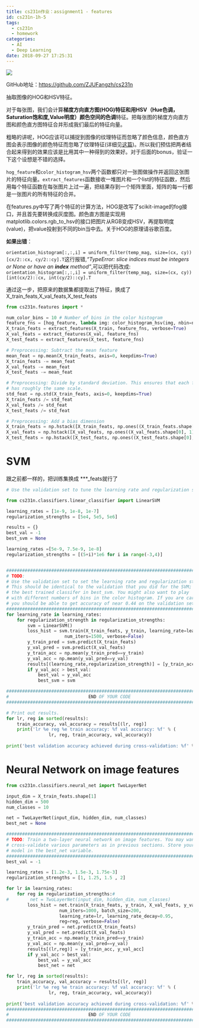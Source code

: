 ```yaml
---
title: cs231n作业：assignment1 - features
id: cs231n-1h-5
tags:
  - cs231n
  - homework
categories:
  - AI
  - Deep Learning
date: 2018-09-27 17:25:31
---
```



![](http://ww1.sinaimg.cn/large/d40b6c29gy1fvrlvz19onj20yh0k1dms.jpg)

GitHub地址：https://github.com/ZJUFangzh/cs231n

抽取图像的HOG和HSV特征。

<!--more-->

对于每张图，我们会计算**梯度方向直方图(HOG)**特征和用**HSV（Hue色调，Saturation饱和度,Value明度）**颜色空间的**色调**特征。把每张图的梯度方向直方图和颜色直方图特征合并形成我们最后的特征向量。

粗略的讲呢，HOG应该可以捕捉到图像的纹理特征而忽略了颜色信息，颜色直方图会表示图像的颜色特征而忽略了纹理特征(详细见[这篇](http://www.jianshu.com/p/395f0582c5f7))。所以我们预估把两者结合起来得到的效果应该是比用其中一种得到的效果好。对于后面的bonus，验证一下这个设想是不错的选择。

`hog_feature`和`color_histogram_hsv`两个函数都只对一张图做操作并返回这张图片的特征向量。`extract_features`函数接收一堆图片和一个list的特征函数，然后用每个特征函数在每张图片上过一遍，把结果存到一个矩阵里面，矩阵的每一行都是一张图片的所有特征的合并。

在features.py中写了两个特征的计算方法，HOG是改写了scikit-image的fog接口，并且首先要转换成灰度图。颜色直方图是实现用matplotlib.colors.rgb_to_hsv的接口把图片从RGB变成HSV，再提取明度(value)，把value投射到不同的bin当中去。关于HOG的原理请谷歌百度。



**如果出错**：

`orientation_histogram[:,:,i] = uniform_filter(temp_mag, size=(cx, cy))[cx/2::cx, cy/2::cy].T`这行报错,*“TypeError: slice indices must be integers or None or have an __index__ method”*,可以把代码改成: `orientation_histogram[:,:,i] = uniform_filter(temp_mag, size=(cx, cy))[int(cx/2)::cx, int(cy/2)::cy].T`



通过这一步，把原来的数据集都提取出了特征，换成了X_train_feats,X_val_feats,X_test_feats

```python
from cs231n.features import *

num_color_bins = 10 # Number of bins in the color histogram
feature_fns = [hog_feature, lambda img: color_histogram_hsv(img, nbin=num_color_bins)]
X_train_feats = extract_features(X_train, feature_fns, verbose=True)
X_val_feats = extract_features(X_val, feature_fns)
X_test_feats = extract_features(X_test, feature_fns)

# Preprocessing: Subtract the mean feature
mean_feat = np.mean(X_train_feats, axis=0, keepdims=True)
X_train_feats -= mean_feat
X_val_feats -= mean_feat
X_test_feats -= mean_feat

# Preprocessing: Divide by standard deviation. This ensures that each feature
# has roughly the same scale.
std_feat = np.std(X_train_feats, axis=0, keepdims=True)
X_train_feats /= std_feat
X_val_feats /= std_feat
X_test_feats /= std_feat

# Preprocessing: Add a bias dimension
X_train_feats = np.hstack([X_train_feats, np.ones((X_train_feats.shape[0], 1))])
X_val_feats = np.hstack([X_val_feats, np.ones((X_val_feats.shape[0], 1))])
X_test_feats = np.hstack([X_test_feats, np.ones((X_test_feats.shape[0], 1))])
```



# SVM

跟之前都一样的，把训练集换成 ***_feats就行了

```python
# Use the validation set to tune the learning rate and regularization strength

from cs231n.classifiers.linear_classifier import LinearSVM

learning_rates = [1e-9, 1e-8, 1e-7]
regularization_strengths = [5e4, 5e5, 5e6]

results = {}
best_val = -1
best_svm = None

learning_rates =[5e-9, 7.5e-9, 1e-8]
regularization_strengths = [(5+i)*1e6 for i in range(-3,4)]


################################################################################
# TODO:                                                                        #
# Use the validation set to set the learning rate and regularization strength. #
# This should be identical to the validation that you did for the SVM; save    #
# the best trained classifer in best_svm. You might also want to play          #
# with different numbers of bins in the color histogram. If you are careful    #
# you should be able to get accuracy of near 0.44 on the validation set.       #
################################################################################
for learning_rate in learning_rates:
    for regularization_strength in regularization_strengths:
        svm = LinearSVM()
        loss_hist = svm.train(X_train_feats, y_train, learning_rate=learning_rate, reg=regularization_strength,
                      num_iters=1500, verbose=False)
        y_train_pred = svm.predict(X_train_feats)
        y_val_pred = svm.predict(X_val_feats)
        y_train_acc = np.mean(y_train_pred==y_train)
        y_val_acc = np.mean(y_val_pred==y_val)
        results[(learning_rate,regularization_strength)] = [y_train_acc, y_val_acc]
        if y_val_acc > best_val:
            best_val = y_val_acc
            best_svm = svm

################################################################################
#                              END OF YOUR CODE                                #
################################################################################

# Print out results.
for lr, reg in sorted(results):
    train_accuracy, val_accuracy = results[(lr, reg)]
    print('lr %e reg %e train accuracy: %f val accuracy: %f' % (
                lr, reg, train_accuracy, val_accuracy))
    
print('best validation accuracy achieved during cross-validation: %f' % best_val)
```





# Neural Network on image features

```python
from cs231n.classifiers.neural_net import TwoLayerNet

input_dim = X_train_feats.shape[1]
hidden_dim = 500
num_classes = 10

net = TwoLayerNet(input_dim, hidden_dim, num_classes)
best_net = None

################################################################################
# TODO: Train a two-layer neural network on image features. You may want to    #
# cross-validate various parameters as in previous sections. Store your best   #
# model in the best_net variable.                                              #
################################################################################
best_val = -1

learning_rates = [1.2e-3, 1.5e-3, 1.75e-3]
regularization_strengths = [1, 1.25, 1.5 , 2]

for lr in learning_rates:
    for reg in regularization_strengths:#
#        net = TwoLayerNet(input_dim, hidden_dim, num_classes)
        loss_hist = net.train(X_train_feats, y_train, X_val_feats, y_val,
                    num_iters=1000, batch_size=200,
                    learning_rate=lr, learning_rate_decay=0.95,
                    reg=reg, verbose=False)
        y_train_pred = net.predict(X_train_feats)
        y_val_pred = net.predict(X_val_feats)
        y_train_acc = np.mean(y_train_pred==y_train)
        y_val_acc = np.mean(y_val_pred==y_val)
        results[(lr,reg)] = [y_train_acc, y_val_acc]
        if y_val_acc > best_val:
            best_val = y_val_acc
            best_net = net

for lr, reg in sorted(results):
    train_accuracy, val_accuracy = results[(lr, reg)]
    print('lr %e reg %e train accuracy: %f val accuracy: %f' % (
                lr, reg, train_accuracy, val_accuracy))
    
print('best validation accuracy achieved during cross-validation: %f' % best_val)
################################################################################
#                              END OF YOUR CODE                                #
################################################################################
```

